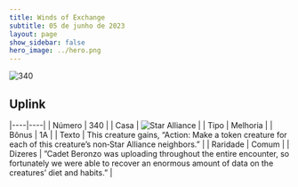```yaml
---
title: Winds of Exchange
subtitle: 05 de junho de 2023
layout: page
show_sidebar: false
hero_image: ../hero.png
---
```


![340](https://mastervault-storage-prod.s3.amazonaws.com/media/card_front/en/600_340_53e229cf24ad_en.png)


## Uplink

|----|----|
| Número | 340 |
| Casa | ![Star Alliance](https://archonarcana.com/images/thumb/7/7d/Star_Alliance.png/22px-Star_Alliance.png "Aliança Estelar") |
| Tipo | Melhoria |
| Bônus | 1A |
| Texto | This creature gains, “Action: Make a token creature for each of this creature’s non‑Star Alliance neighbors.”  |
| Raridade | Comum |
| Dizeres | ”Cadet Beronzo was uploading throughout the entire encounter, so fortunately we were able to recover an enormous amount of data on the creatures’ diet and habits.” |
